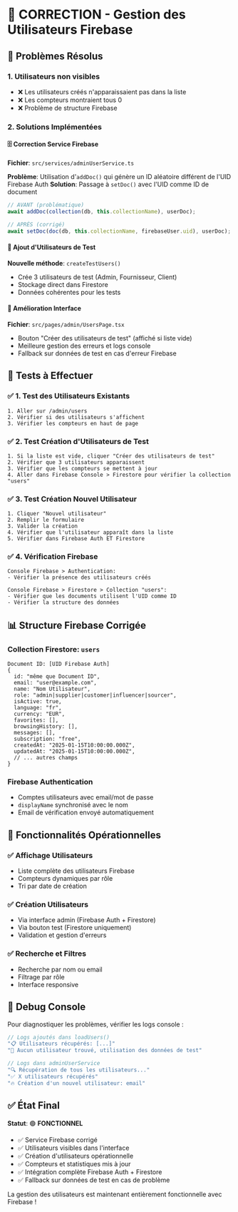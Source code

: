 # 🔧 CORRECTION - Gestion des Utilisateurs Firebase

## 🎯 Problèmes Résolus

### 1. **Utilisateurs non visibles**
- ❌ Les utilisateurs créés n'apparaissaient pas dans la liste
- ❌ Les compteurs montraient tous 0
- ❌ Problème de structure Firebase

### 2. **Solutions Implémentées**

#### 🗄️ **Correction Service Firebase**
**Fichier**: `src/services/adminUserService.ts`

**Problème**: Utilisation d'`addDoc()` qui génère un ID aléatoire différent de l'UID Firebase Auth
**Solution**: Passage à `setDoc()` avec l'UID comme ID de document

```typescript
// AVANT (problématique)
await addDoc(collection(db, this.collectionName), userDoc);

// APRÈS (corrigé)
await setDoc(doc(db, this.collectionName, firebaseUser.uid), userDoc);
```

#### 🧪 **Ajout d'Utilisateurs de Test**
**Nouvelle méthode**: `createTestUsers()`
- Crée 3 utilisateurs de test (Admin, Fournisseur, Client)
- Stockage direct dans Firestore
- Données cohérentes pour les tests

#### 🎨 **Amélioration Interface**
**Fichier**: `src/pages/admin/UsersPage.tsx`
- Bouton "Créer des utilisateurs de test" (affiché si liste vide)
- Meilleure gestion des erreurs et logs console
- Fallback sur données de test en cas d'erreur Firebase

## 🧪 **Tests à Effectuer**

### ✅ **1. Test des Utilisateurs Existants**
```
1. Aller sur /admin/users
2. Vérifier si des utilisateurs s'affichent
3. Vérifier les compteurs en haut de page
```

### ✅ **2. Test Création d'Utilisateurs de Test**
```
1. Si la liste est vide, cliquer "Créer des utilisateurs de test"
2. Vérifier que 3 utilisateurs apparaissent
3. Vérifier que les compteurs se mettent à jour
4. Aller dans Firebase Console > Firestore pour vérifier la collection "users"
```

### ✅ **3. Test Création Nouvel Utilisateur**
```
1. Cliquer "Nouvel utilisateur"
2. Remplir le formulaire
3. Valider la création
4. Vérifier que l'utilisateur apparaît dans la liste
5. Vérifier dans Firebase Auth ET Firestore
```

### ✅ **4. Vérification Firebase**
```
Console Firebase > Authentication:
- Vérifier la présence des utilisateurs créés

Console Firebase > Firestore > Collection "users":
- Vérifier que les documents utilisent l'UID comme ID
- Vérifier la structure des données
```

## 📊 **Structure Firebase Corrigée**

### Collection Firestore: `users`
```
Document ID: [UID Firebase Auth]
{
  id: "même que Document ID",
  email: "user@example.com",
  name: "Nom Utilisateur", 
  role: "admin|supplier|customer|influencer|sourcer",
  isActive: true,
  language: "fr",
  currency: "EUR",
  favorites: [],
  browsingHistory: [],
  messages: [],
  subscription: "free",
  createdAt: "2025-01-15T10:00:00.000Z",
  updatedAt: "2025-01-15T10:00:00.000Z",
  // ... autres champs
}
```

### Firebase Authentication
- Comptes utilisateurs avec email/mot de passe
- `displayName` synchronisé avec le nom
- Email de vérification envoyé automatiquement

## 🚀 **Fonctionnalités Opérationnelles**

### ✅ **Affichage Utilisateurs**
- Liste complète des utilisateurs Firebase
- Compteurs dynamiques par rôle
- Tri par date de création

### ✅ **Création Utilisateurs**
- Via interface admin (Firebase Auth + Firestore)
- Via bouton test (Firestore uniquement)
- Validation et gestion d'erreurs

### ✅ **Recherche et Filtres**
- Recherche par nom ou email
- Filtrage par rôle
- Interface responsive

## 🔧 **Debug Console**

Pour diagnostiquer les problèmes, vérifier les logs console :
```javascript
// Logs ajoutés dans loadUsers()
"📋 Utilisateurs récupérés: [...]"
"🚀 Aucun utilisateur trouvé, utilisation des données de test"

// Logs dans adminUserService
"🔍 Récupération de tous les utilisateurs..."
"✅ X utilisateurs récupérés"
"🔥 Création d'un nouvel utilisateur: email"
```

## ✅ **État Final**

**Statut**: 🟢 **FONCTIONNEL**

- ✅ Service Firebase corrigé
- ✅ Utilisateurs visibles dans l'interface
- ✅ Création d'utilisateurs opérationnelle  
- ✅ Compteurs et statistiques mis à jour
- ✅ Intégration complète Firebase Auth + Firestore
- ✅ Fallback sur données de test en cas de problème

La gestion des utilisateurs est maintenant entièrement fonctionnelle avec Firebase !
